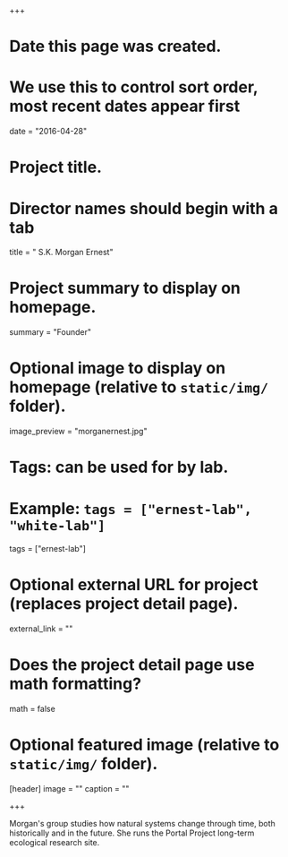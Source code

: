 +++
# Date this page was created.
# We use this to control sort order, most recent dates appear first
date = "2016-04-28"

# Project title.
# Director names should begin with a tab
title = "	S.K. Morgan Ernest"

# Project summary to display on homepage.
summary = "Founder"

# Optional image to display on homepage (relative to `static/img/` folder).
image_preview = "morganernest.jpg"

# Tags: can be used for by lab.
# Example: `tags = ["ernest-lab", "white-lab"]`
tags = ["ernest-lab"]

# Optional external URL for project (replaces project detail page).
external_link = ""

# Does the project detail page use math formatting?
math = false

# Optional featured image (relative to `static/img/` folder).
[header]
image = ""
caption = ""

+++

Morgan's group studies how natural systems change through time, both historically and in the future. She runs the Portal Project long-term ecological research site.
